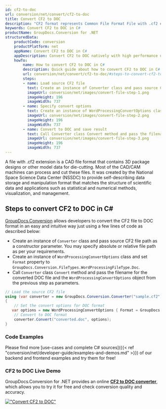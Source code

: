 ```yaml
---
id: cf2-to-doc
url: conversion/net/convert/cf2-to-doc
title: Convert CF2 to DOC
description: "CF2 format represents Common File Format File with .cf2 extension. Learn how to convert CF2 to DOC file programmatically in C# language using GroupDocs.Conversion for .NET library."
keywords: Convert CF2 to DOC in C#
productName: GroupDocs.Conversion for .NET
structuredData:
    productCode: conversion
    productPlatform: net
    appName: Convert CF2 to DOC in C#
    appDescription: Convert CF2 to DOC natively with high performance using C# language and server side GroupDocs.Conversion for .NET APIs, without the use of any software like Microsoft or Open Office.
    howTo:
        name: How to convert CF2 to DOC in C# 
        description: Quick guide about how to convert CF2 to DOC in C# with high performance and accuracy.
        url: conversion/net/convert/cf2-to-doc/#steps-to-convert-cf2-to-doc-in-c
        steps:
        - name: Load source CF2 file 
          text: Create an instance of Converter class and pass source CF2 file path as a constructor parameter. You may specify absolute or relative file path as per your requirements. 
          imageUrl: conversion/net/images/convert-file-step-1.png
          imageHeight: 196
          imageWidth: 737
        - name: Specify convert options 
          text: Create an instance of WordProcessingConvertOptions class.
          imageUrl: conversion/net/images/convert-file-step-2.png
          imageHeight: 196
          imageWidth: 737
        - name: Convert to DOC and save result 
          text: Call Converter class Convert method and pass the filename for the converted HTML file and the WordProcessingConvertOptions object from the previous step as parameters.
          imageUrl: conversion/net/images/convert-file-step-3.png
          imageHeight: 196
          imageWidth: 737
---
```


A file with .cf2 extension is a CAD file format that contains 3D package designs or other model data for die-cutting. Most of the CAD/CAM machines can process and cut these files. It was created by the National Space Science Data Center (NSSDC) to provide self-describing data storage and manipulation format that matches the structure of scientific data and applications such as statistical and numerical methods, visualization, and management. 

## Steps to convert CF2 to DOC in C#

[GroupDocs.Conversion](https://products.groupdocs.com/conversion/net) allows developers to convert the CF2 file to DOC format in an easy and intuitive way just using a few lines of code as described below:

* Create an instance of `Converter` class and pass source CF2 file path as a constructor parameter. You may specify absolute or relative file path as per your requirements. 
* Create an instance of `WordProcessingConvertOptions` class and set `Format` property to `GroupDocs.Conversion.FileTypes.WordProcessingFileType.Doc`.
* Call `Converter` class `Convert` method and pass the filename for the converted DOC file and the `WordProcessingConvertOptions` object from the previous step as parameters.

```csharp
// Load the source CF2 file
using (var converter = new GroupDocs.Conversion.Converter("sample.cf2"))
{
    // Set the convert options for DOC format
   var options = new WordProcessingConvertOptions { Format = GroupDocs.Conversion.FileTypes.WordProcessingFileType.Doc };
    // Convert to DOC format
    converter.Convert("converted.doc", options);
}
```

### Code Examples

Please find more [use-cases and complete C# sources]({{< ref "conversion/net/developer-guide/examples-and-demos.md" >}}) of our backend and frontend examples and try them for free!

### CF2 to DOC Live Demo

GroupDocs.Conversion for .NET provides an online [**CF2 to DOC converter**](https://products.groupdocs.app/conversion/cf2-to-doc), which allows you to try it for free and check conversion quality and accuracy.

[!["Convert CF2 to DOC"](conversion/net/images/convert-to-doc/convert-cf2-to-doc.png)](https://products.groupdocs.app/conversion/cf2-to-doc)